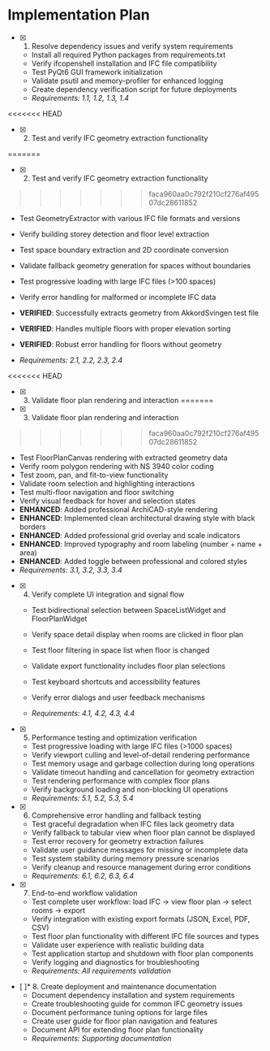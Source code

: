# Implementation Plan

- [x] 1. Resolve dependency issues and verify system requirements


  - Install all required Python packages from requirements.txt
  - Verify ifcopenshell installation and IFC file compatibility
  - Test PyQt6 GUI framework initialization
  - Validate psutil and memory-profiler for enhanced logging
  - Create dependency verification script for future deployments
  - _Requirements: 1.1, 1.2, 1.3, 1.4_



<<<<<<< HEAD


- [x] 2. Test and verify IFC geometry extraction functionality



=======
- [x] 2. Test and verify IFC geometry extraction functionality


>>>>>>> faca960aa0c792f210cf276af49507dc28611852
  - Test GeometryExtractor with various IFC file formats and versions
  - Verify building storey detection and floor level extraction
  - Test space boundary extraction and 2D coordinate conversion


  - Validate fallback geometry generation for spaces without boundaries
  - Test progressive loading with large IFC files (>100 spaces)
  - Verify error handling for malformed or incomplete IFC data
  - **VERIFIED**: Successfully extracts geometry from AkkordSvingen test file
  - **VERIFIED**: Handles multiple floors with proper elevation sorting
  - **VERIFIED**: Robust error handling for floors without geometry
  - _Requirements: 2.1, 2.2, 2.3, 2.4_

<<<<<<< HEAD






- [x] 3. Validate floor plan rendering and interaction
=======
- [x] 3. Validate floor plan rendering and interaction


>>>>>>> faca960aa0c792f210cf276af49507dc28611852
  - Test FloorPlanCanvas rendering with extracted geometry data
  - Verify room polygon rendering with NS 3940 color coding
  - Test zoom, pan, and fit-to-view functionality
  - Validate room selection and highlighting interactions
  - Test multi-floor navigation and floor switching
  - Verify visual feedback for hover and selection states
  - **ENHANCED**: Added professional ArchiCAD-style rendering
  - **ENHANCED**: Implemented clean architectural drawing style with black borders
  - **ENHANCED**: Added professional grid overlay and scale indicators
  - **ENHANCED**: Improved typography and room labeling (number + name + area)
  - **ENHANCED**: Added toggle between professional and colored styles
  - _Requirements: 3.1, 3.2, 3.3, 3.4_


- [x] 4. Verify complete UI integration and signal flow

  - Test bidirectional selection between SpaceListWidget and FloorPlanWidget
  - Verify space detail display when rooms are clicked in floor plan



  - Test floor filtering in space list when floor is changed
  - Validate export functionality includes floor plan selections
  - Test keyboard shortcuts and accessibility features
  - Verify error dialogs and user feedback mechanisms
  - _Requirements: 4.1, 4.2, 4.3, 4.4_

- [x] 5. Performance testing and optimization verification
  - Test progressive loading with large IFC files (>1000 spaces)
  - Verify viewport culling and level-of-detail rendering performance
  - Test memory usage and garbage collection during long operations
  - Validate timeout handling and cancellation for geometry extraction
  - Test rendering performance with complex floor plans
  - Verify background loading and non-blocking UI operations
  - _Requirements: 5.1, 5.2, 5.3, 5.4_


- [x] 6. Comprehensive error handling and fallback testing




  - Test graceful degradation when IFC files lack geometry data
  - Verify fallback to tabular view when floor plan cannot be displayed
  - Test error recovery for geometry extraction failures
  - Validate user guidance messages for missing or incomplete data
  - Test system stability during memory pressure scenarios
  - Verify cleanup and resource management during error conditions
  - _Requirements: 6.1, 6.2, 6.3, 6.4_

- [x] 7. End-to-end workflow validation
  - Test complete user workflow: load IFC → view floor plan → select rooms → export
  - Verify integration with existing export formats (JSON, Excel, PDF, CSV)
  - Test floor plan functionality with different IFC file sources and types
  - Validate user experience with realistic building data
  - Test application startup and shutdown with floor plan components
  - Verify logging and diagnostics for troubleshooting
  - _Requirements: All requirements validation_

- [ ]* 8. Create deployment and maintenance documentation
  - Document dependency installation and system requirements
  - Create troubleshooting guide for common IFC geometry issues
  - Document performance tuning options for large files
  - Create user guide for floor plan navigation and features
  - Document API for extending floor plan functionality
  - _Requirements: Supporting documentation_